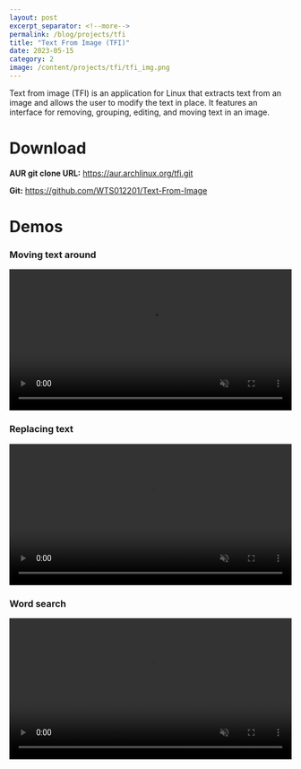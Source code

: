 ```yaml
---
layout: post
excerpt_separator: <!--more-->
permalink: /blog/projects/tfi
title: "Text From Image (TFI)"
date: 2023-05-15
category: 2
image: /content/projects/tfi/tfi_img.png
---
```


Text from image (TFI) is an application for Linux that extracts text from an image and allows the user to modify the text in place. It features an interface for removing, grouping, editing, and moving text in an image.

# Download

**AUR git clone URL:** <a href="https://aur.archlinux.org/packages/tfi">https://aur.archlinux.org/tfi.git</a>

**Git:** <a href="https://github.com/WTS012201/Text-From-Image">https://github.com/WTS012201/Text-From-Image</a>

# **Demos**

### Moving text around

<video width="100%" preload="auto" controls muted>
    <source src="{{include.src}}/content/projects/tfi/moving.mp4" type="video/mp4"/>
</video>

### Replacing text

<video width="100%" preload="auto" controls muted>
    <source src="{{include.src}}/content/projects/tfi/editing.mp4" type="video/mp4"/>
</video>

### Word search

<video width="100%" preload="auto" controls muted>
    <source src="{{include.src}}/content/projects/tfi/wordsearch.mp4" type="video/mp4"/>
</video>
